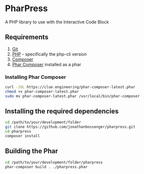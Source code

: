 # PharPress

A PHP library to use with the Interactive Code Block

## Requirements

1. [Git](https://git-scm.com/)
2. [PHP](https://www.php.net/) - specifically the php-cli version
3. [Composer](https://getcomposer.org/)
4. [Phar Composer](https://github.com/clue/phar-composer#as-a-phar-recommended) installed as a phar

### Installing Phar Composer

```bash
curl -JOL https://clue.engineering/phar-composer-latest.phar
chmod +x phar-composer-latest.phar
sudo mv phar-composer-latest.phar /usr/local/bin/phar-composer
```

## Installing the required dependencies

```bash
cd /path/to/your/development/folder
git clone https://github.com/jonathanbossenger/pharpress.git
cd pharpress
composer install
```

## Building the Phar

```bash
cd /path/to/your/development/folder/pharpress
phar-composer build . ./pharpress.phar
```
